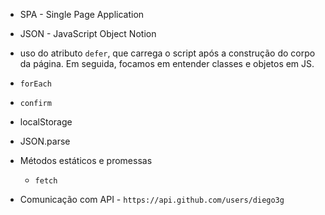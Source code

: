 - SPA - Single Page Application
- JSON - JavaScript Object Notion

- uso do atributo `defer`, que carrega o script após a construção do corpo da página. Em seguida, focamos em entender classes e objetos em JS.

 - `forEach`
 - `confirm`
 - localStorage
 - JSON.parse
 - Métodos estáticos e promessas
    - `fetch`
- Comunicação com API - `https://api.github.com/users/diego3g`
